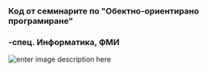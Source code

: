 ### Код от семинарите по "Обектно-ориентирано програмиране" 
### -спец. Информатика, ФМИ

![enter image description here](https://i.ibb.co/4V0sNg9/programa.png "Учебна програма")
